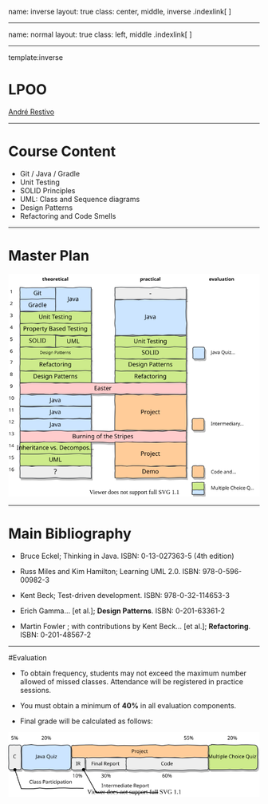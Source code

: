 name: inverse
layout: true
class: center, middle, inverse
.indexlink[[<i class="fa fa-arrow-circle-o-up"></i>](#) [<i class="fa fa-list-ul"></i>](#index) [<i class="fa fa-tint"></i>](../change-color.php)[<i class="fa fa-file-pdf-o"></i>](download)[<i id="laser" class="fa fa-circle"></i>](#)]

---

name: normal
layout: true
class: left, middle
.indexlink[[<i class="fa fa-arrow-circle-o-up"></i>](#) [<i class="fa fa-list-ul"></i>](#index) [<i class="fa fa-tint"></i>](../change-color.php)[<i class="fa fa-file-pdf-o"></i>](download)[<i id="laser" class="fa fa-circle"></i>](#)]

---

template:inverse
# LPOO
<a href="http://www.fe.up.pt/~arestivo">André Restivo</a>

---

# Course Content

* Git / Java / Gradle
* Unit Testing
* SOLID Principles
* UML: Class and Sequence diagrams
* Design Patterns
* Refactoring and Code Smells

---

# Master Plan

![](../assets/lpoo/lpoo-classes.svg)

---

# Main Bibliography

* Bruce Eckel; Thinking in Java. ISBN: 0-13-027363-5 (4th edition)

* Russ Miles and Kim Hamilton; Learning UML 2.0. ISBN: 978-0-596-00982-3
 
* Kent Beck; Test-driven development. ISBN: 978-0-32-114653-3

* Erich Gamma... [et al.]; **Design Patterns**. ISBN: 0-201-63361-2
 
* Martin Fowler ; with contributions by Kent Beck... [et al.]; **Refactoring**. ISBN: 0-201-48567-2 

---

#Evaluation

* To obtain frequency, students may not exceed the maximum number allowed of missed classes. Attendance will be registered in practice sessions.

* You must obtain a minimum of **40%** in all evaluation components.

* Final grade will be calculated as follows:

![](../assets/lpoo/lpoo-evaluation.svg)